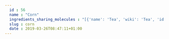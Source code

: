 ```yaml
---
  id : 56
  name : "Corn"
  ingredients_sharing_molecules : "[{'name': 'Tea', 'wiki': 'Tea', 'id': 310, 'category': 'Plant', 'common_molecules': [8186, 6549, 5280443, 5280598, 89594, 13187, 6054, 10364, 179, 7284, 527, 20928, 9064, 8094, 638278, 19602, 6072, 26447, 5363388, 644104, 612, 5280511, 650, 5367719, 13144, 4788, 637775, 8129, 61020, 247, 26334, 8452, 853433, 7590, 638011, 1889, 5283324, 15394, 5280445, 8163, 637566, 12297, 240, 33931, 22386, 5365811, 7720, 62465, 8130, 798, 6569, 441005, 72277, 10976, 6561, 65084, 637542, 441484, 22311, 8051, 62453, 7976, 107971, 5284639, 10448, 338, 7288, 8723, 11552, 79803, 1110, 6050, 72276, 6654, 5280804, 6986, 61664, 5318042, 8027, 107905, 31260, 2345, 5280863, 442501, 784, 10393, 439341, 7150, 5280343, 1549026, 638014, 126, 4133, 998, 7847, 445070, 12367, 768, 323, 1183, 5281515, 9862, 5281708, 637511, 8914, 31253, 6184, 6202, 5284503, 802, 957, 72, 61503, 643941, 18827, 332, 999, 439246, 5283349, 244, 16666, 8768, 26331, 7362, 7144, 7043, 7710, 439263, 1130, 454, 107, 878, 5283321, 444539, 14896, 18635, 7858, 6989, 20083, 8857, 5315892, 11509, 180, 7938, 8093, 65064, 643779, 6251, 439533, 11128, 31289, 7654]}, {'name': 'Potato', 'wiki': 'Potato', 'id': 373, 'category': 'Vegetable Tuber', 'common_molecules': [8186, 6549, 5280443, 5280598, 89594, 6054, 7284, 527, 309, 7095, 9064, 8094, 638278, 19602, 6072, 26447, 5363388, 994, 644104, 612, 5280511, 650, 5367719, 13144, 4788, 637775, 8129, 6986, 247, 6274, 61020, 26334, 8452, 853433, 72276, 638011, 1889, 6140, 15394, 5280445, 8163, 637566, 25310, 11583, 240, 33931, 5365811, 8130, 798, 6569, 26335, 441005, 72277, 10976, 6561, 65084, 520108, 637542, 441484, 8051, 7976, 107971, 28905, 5284639, 10448, 875, 338, 7288, 8723, 11552, 79803, 1110, 6050, 6654, 5280804, 7359, 5962, 5318042, 107905, 31260, 2345, 5280863, 784, 10393, 402, 439341, 7150, 5280343, 1549026, 126, 4133, 998, 7847, 445070, 768, 5363229, 323, 1183, 9862, 5281708, 637511, 8914, 31253, 6184, 6202, 5284503, 802, 957, 72, 61503, 643941, 18827, 999, 439246, 5283349, 244, 8768, 26331, 7362, 13187, 439263, 1130, 454, 107, 878, 5283321, 444539, 14896, 18635, 7858, 8857, 5315892, 11509, 180, 7938, 65064, 643779, 6251, 439533, 11128, 31289, 7654]}, {'name': 'Rice', 'wiki': 'Rice', 'id': 55, 'category': 'Cereal', 'common_molecules': [89594, 6549, 5280443, 5280598, 8186, 13187, 6054, 7284, 527, 8094, 638278, 19602, 6072, 8468, 637775, 5363388, 994, 644104, 5280511, 650, 5367719, 13144, 4788, 26447, 8129, 61020, 247, 6274, 8452, 853433, 638011, 1889, 6140, 15394, 5280445, 5960, 8163, 126, 240, 33931, 5365811, 8130, 798, 6569, 441005, 6561, 5281708, 637542, 441484, 8051, 62453, 7976, 107971, 5284639, 10448, 338, 7288, 8723, 11552, 79803, 1110, 6050, 6654, 6986, 5318042, 8027, 31260, 5283324, 2345, 5280863, 784, 8857, 402, 439341, 7150, 5280343, 1549026, 931, 638014, 637566, 7654, 7847, 445070, 768, 5363229, 323, 1183, 9862, 520108, 637511, 8914, 6202, 5284503, 802, 957, 72, 61503, 643941, 18827, 6436017, 332, 999, 439246, 244, 16666, 8768, 26331, 7362, 7043, 7710, 439263, 1130, 454, 6251, 878, 444539, 11509, 14896, 18635, 7858, 10393, 5315892, 5370101, 180, 8093, 6184, 643779, 107, 439533, 11128, 31289, 998]}, {'name': 'Grape', 'wiki': 'Grape', 'id': 182, 'category': 'Fruit', 'common_molecules': [89594, 6549, 5280443, 5280598, 13187, 6054, 7284, 527, 9064, 8094, 638278, 19602, 6072, 8468, 26447, 5363388, 644104, 612, 5280511, 650, 5367719, 13144, 4788, 637775, 61020, 247, 8452, 6341, 853433, 72276, 638011, 7894, 1889, 15394, 5280445, 637566, 240, 33931, 22386, 5365811, 62465, 8130, 798, 6569, 441005, 72277, 10976, 6561, 65084, 637542, 441484, 22311, 8051, 107971, 5284639, 10448, 875, 338, 7288, 8723, 11552, 79803, 1110, 6050, 31268, 6986, 5318042, 107905, 31260, 2345, 5280863, 442501, 784, 10393, 439341, 7150, 5280343, 1549026, 638014, 126, 4133, 998, 7847, 445070, 768, 323, 1183, 9862, 5281708, 637511, 8914, 6184, 6202, 5284503, 802, 957, 72, 61503, 643941, 18827, 6436017, 332, 999, 439246, 244, 8768, 7362, 7043, 439263, 1130, 454, 107, 878, 8021, 444539, 18635, 7858, 8857, 5315892, 8655, 11509, 5280804, 180, 8093, 65064, 643779, 5370101, 6251, 439533, 11128, 31289, 7654]}, {'name': 'Fig', 'wiki': 'Common_fig', 'id': 181, 'category': 'Fruit', 'common_molecules': [89594, 6549, 5280443, 5280598, 6054, 179, 7284, 527, 9064, 8094, 638278, 19602, 6072, 8468, 26447, 5363388, 644104, 5280511, 650, 5367719, 13144, 4788, 637775, 8129, 61020, 247, 25310, 1713001, 8452, 853433, 7590, 638011, 1889, 15394, 5280445, 126, 240, 33931, 5365811, 8130, 798, 6569, 4114, 441005, 72277, 6561, 65084, 637542, 441484, 22311, 8051, 107971, 5284639, 10448, 875, 5317319, 338, 7288, 8723, 11552, 79803, 1110, 6050, 72276, 6654, 5280804, 6986, 5318042, 107905, 31260, 2345, 5280863, 442501, 784, 10393, 439341, 7150, 5280343, 1549026, 638014, 637566, 4133, 998, 7847, 445070, 768, 323, 1183, 5281515, 9862, 5281708, 637511, 8914, 31253, 65064, 6202, 5284503, 802, 957, 72, 61503, 643941, 18827, 6436017, 332, 999, 439246, 244, 8768, 439263, 1130, 454, 107, 878, 5283321, 444539, 14896, 18635, 7858, 8857, 5315892, 11509, 180, 8093, 6184, 643779, 6251, 439533, 11128, 31289, 7654]}]"
  slug : corn
  date : 2019-03-26T08:47:11+01:00
---
```



